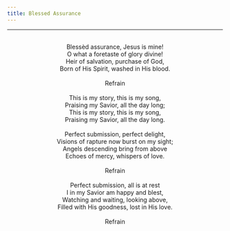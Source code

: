 ```yaml
---
title: Blessed Assurance
---
```


---
<center>
<br/>
Blessèd assurance, Jesus is mine!<br/>
O what a foretaste of glory divine!<br/>
Heir of salvation, purchase of God,<br/>
Born of His Spirit, washed in His blood.<br/>
<br/>
Refrain<br/>
<br/>
This is my story, this is my song,<br/>
Praising my Savior, all the day long;<br/>
This is my story, this is my song,<br/>
Praising my Savior, all the day long.<br/>
<br/>
Perfect submission, perfect delight,<br/>
Visions of rapture now burst on my sight;<br/>
Angels descending bring from above<br/>
Echoes of mercy, whispers of love.<br/>
<br/>
Refrain<br/>
<br/>
Perfect submission, all is at rest<br/>
I in my Savior am happy and blest,<br/>
Watching and waiting, looking above,<br/>
Filled with His goodness, lost in His love.<br/>
<br/>
Refrain<br/>

</center>